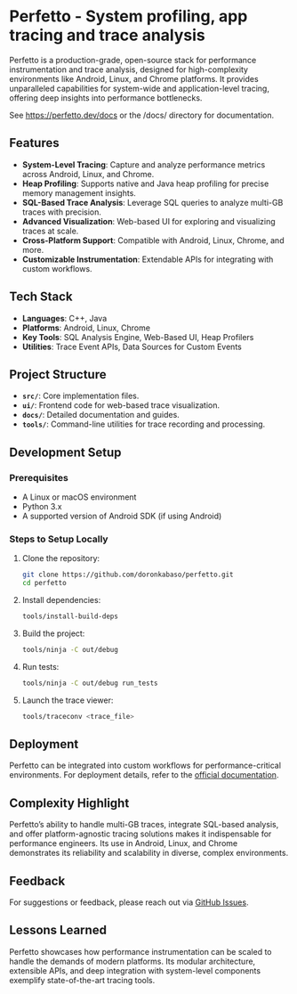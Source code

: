 # Perfetto - System profiling, app tracing and trace analysis

Perfetto is a production-grade, open-source stack for performance instrumentation and trace analysis, designed for high-complexity environments like Android, Linux, and Chrome platforms. It provides unparalleled capabilities for system-wide and application-level tracing, offering deep insights into performance bottlenecks.

See https://perfetto.dev/docs or the /docs/ directory for documentation.

## Features

- **System-Level Tracing**: Capture and analyze performance metrics across Android, Linux, and Chrome.
- **Heap Profiling**: Supports native and Java heap profiling for precise memory management insights.
- **SQL-Based Trace Analysis**: Leverage SQL queries to analyze multi-GB traces with precision.
- **Advanced Visualization**: Web-based UI for exploring and visualizing traces at scale.
- **Cross-Platform Support**: Compatible with Android, Linux, Chrome, and more.
- **Customizable Instrumentation**: Extendable APIs for integrating with custom workflows.

## Tech Stack

- **Languages**: C++, Java
- **Platforms**: Android, Linux, Chrome
- **Key Tools**: SQL Analysis Engine, Web-Based UI, Heap Profilers
- **Utilities**: Trace Event APIs, Data Sources for Custom Events

## Project Structure

- **`src/`**: Core implementation files.
- **`ui/`**: Frontend code for web-based trace visualization.
- **`docs/`**: Detailed documentation and guides.
- **`tools/`**: Command-line utilities for trace recording and processing.

## Development Setup

### Prerequisites

- A Linux or macOS environment
- Python 3.x
- A supported version of Android SDK (if using Android)

### Steps to Setup Locally

1. Clone the repository:

   ```bash
   git clone https://github.com/doronkabaso/perfetto.git
   cd perfetto
   ```

2. Install dependencies:

   ```bash
   tools/install-build-deps
   ```

3. Build the project:

   ```bash
   tools/ninja -C out/debug
   ```

4. Run tests:

   ```bash
   tools/ninja -C out/debug run_tests
   ```

5. Launch the trace viewer:

   ```bash
   tools/traceconv <trace_file>
   ```

## Deployment

Perfetto can be integrated into custom workflows for performance-critical environments. For deployment details, refer to the [official documentation](https://perfetto.dev/docs).

## Complexity Highlight

Perfetto’s ability to handle multi-GB traces, integrate SQL-based analysis, and offer platform-agnostic tracing solutions makes it indispensable for performance engineers. Its use in Android, Linux, and Chrome demonstrates its reliability and scalability in diverse, complex environments.

## Feedback

For suggestions or feedback, please reach out via [GitHub Issues](https://github.com/doronkabaso/perfetto/issues).

## Lessons Learned

Perfetto showcases how performance instrumentation can be scaled to handle the demands of modern platforms. Its modular architecture, extensible APIs, and deep integration with system-level components exemplify state-of-the-art tracing tools.


